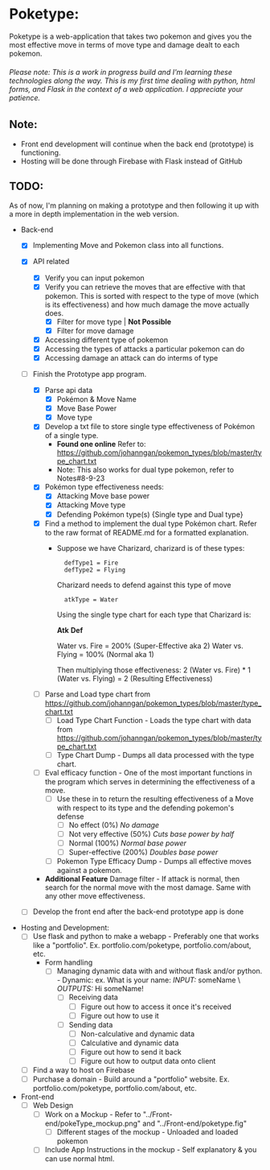 # Poketype:
Poketype is a web-application that takes two pokemon and gives you the most effective move in terms of move type and damage dealt to each pokemon.

###### Please note: This is a work in progress build and I'm learning these technologies along the way. This is my first time dealing with python, html forms, and Flask in the context of a web application. I appreciate your patience.

## Note:
- Front end development will continue when the back end (prototype) is functioning.
- Hosting will be done through Firebase with Flask instead of GitHub

## TODO:
As of now, I'm planning on making a prototype and then following it up with a more in depth implementation in the web version.

+ Back-end
    - [x] Implementing Move and Pokemon class into all functions.
        
    - [x] API related
        + [x] Verify you can input pokemon
        + [x] Verify you can retrieve the moves that are effective with that pokemon. This is sorted with respect to the type of move (which is its effectiveness) and how much damage the move actually does.
            - [x] Filter for move type | **Not Possible** 
            - [x] Filter for move damage
        + [x] Accessing different type of pokemon
        + [x] Accessing the types of attacks a particular pokemon can do
        + [x] Accessing damage an attack can do interms of type
    - [ ] Finish the Prototype app program.
        - [x] Parse api data
            + [x] Pokémon & Move Name
            + [x] Move Base Power
            + [x] Move type
        - [x] Develop a txt file to store single type effectiveness of Pokémon of a single type. 
            - **Found one online** Refer to: https://github.com/johanngan/pokemon_types/blob/master/type_chart.txt
            - Note: This also works for dual type pokemon, refer to Notes#8-9-23
        - [x] Pokémon type effectiveness needs:
            - [x] Attacking Move base power
            - [x] Attacking Move type
            - [x] Defending Pokémon type(s) {Single type and Dual type}
        - [x] Find a method to implement the dual type Pokémon chart. Refer to the raw format of README.md for a formatted explanation.
            + Suppose we have Charizard, charizard is of these types:
                
                    defType1 = Fire
                    defType2 = Flying
                
                Charizard needs to defend against this type of move
                
                    atkType = Water
                
                Using the single type chart for each type that Charizard is:

                **Atk** **Def**

                Water vs. Fire = 200% (Super-Effective aka 2) 
                Water vs. Flying = 100% (Normal aka 1)

                Then multiplying those effectiveness: 
                2 (Water vs. Fire) * 1 (Water vs. Flying) = 2 (Resulting Effectiveness)
        - [ ] Parse and Load type chart from https://github.com/johanngan/pokemon_types/blob/master/type_chart.txt
            + [ ] Load Type Chart Function - Loads the type chart with data from https://github.com/johanngan/pokemon_types/blob/master/type_chart.txt
            + [ ] Type Chart Dump - Dumps all data processed with the type chart.
        - [ ] Eval efficacy function - One of the most important functions in the program which serves in determining the effectiveness of a move.
            + [ ] Use these in to return the resulting effectiveness of a Move with respect to its type and the defending pokemon's defense
                - [ ] No effect (0%) *No damage*
                - [ ] Not very effective (50%) *Cuts base power by half*
                - [ ] Normal (100%) *Normal base power*
                - [ ] Super-effective (200%) *Doubles base power*
            + [ ] Pokemon Type Efficacy Dump - Dumps all effective moves against a pokemon.
        - **Additional Feature** Damage filter - If attack is normal, then search for the normal move with the most damage. Same with any other move effectiveness.
    - [ ] Develop the front end after the back-end prototype app is done

+ Hosting and Development:
    - [ ] Use flask and python to make a webapp - Preferably one that works like a "portfolio". Ex. portfolio.com/poketype, portfolio.com/about, etc.
        - Form handling
            + [ ] Managing dynamic data with and without flask and/or python. - Dynamic: ex. What is your name: _INPUT:_ someName \ _OUTPUTS:_ Hi someName!
                - [ ] Receiving data
                    + [ ] Figure out how to access it once it's received
                    + [ ] Figure out how to use it
                - [ ] Sending data
                    - [ ] Non-calculative and dynamic data
                    - [ ] Calculative and dynamic data
                    - [ ] Figure out how to send it back
                    - [ ] Figure out how to output data onto client
    - [ ] Find a way to host on Firebase
    - [ ] Purchase a domain - Build around a "portfolio" website. Ex. portfolio.com/poketype, portfolio.com/about, etc.

+ Front-end
    - [ ] Web Design
        + [ ] Work on a Mockup - Refer to "../Front-end/pokeType_mockup.png" and "../Front-end/poketype.fig"
            - [ ] Different stages of the mockup - Unloaded and loaded pokemon
        + [ ] Include App Instructions in the mockup - Self explanatory & you can use normal html.
